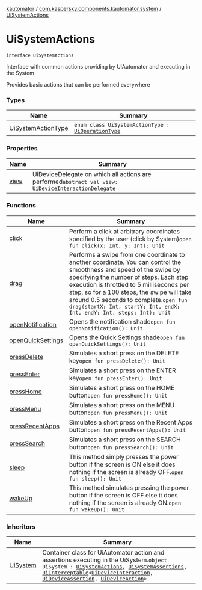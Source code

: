 [kautomator](../../index.md) / [com.kaspersky.components.kautomator.system](../index.md) / [UiSystemActions](./index.md)

# UiSystemActions

`interface UiSystemActions`

Interface with common actions providing by UiAutomator and executing in the System

Provides basic actions that can be performed everywhere

### Types

| Name | Summary |
|---|---|
| [UiSystemActionType](-ui-system-action-type/index.md) | `enum class UiSystemActionType : `[`UiOperationType`](../../com.kaspersky.components.kautomator.intercept.operation/-ui-operation-type/index.md) |

### Properties

| Name | Summary |
|---|---|
| [view](view.md) | UiDeviceDelegate on which all actions are performed`abstract val view: `[`UiDeviceInteractionDelegate`](../../com.kaspersky.components.kautomator.intercept.delegate/-ui-device-interaction-delegate/index.md) |

### Functions

| Name | Summary |
|---|---|
| [click](click.md) | Perform a click at arbitrary coordinates specified by the user (click by System)`open fun click(x: Int, y: Int): Unit` |
| [drag](drag.md) | Performs a swipe from one coordinate to another coordinate. You can control the smoothness and speed of the swipe by specifying the number of steps. Each step execution is throttled to 5 milliseconds per step, so for a 100 steps, the swipe will take around 0.5 seconds to complete.`open fun drag(startX: Int, startY: Int, endX: Int, endY: Int, steps: Int): Unit` |
| [openNotification](open-notification.md) | Opens the notification shade`open fun openNotification(): Unit` |
| [openQuickSettings](open-quick-settings.md) | Opens the Quick Settings shade`open fun openQuickSettings(): Unit` |
| [pressDelete](press-delete.md) | Simulates a short press on the DELETE key`open fun pressDelete(): Unit` |
| [pressEnter](press-enter.md) | Simulates a short press on the ENTER key`open fun pressEnter(): Unit` |
| [pressHome](press-home.md) | Simulates a short press on the HOME button`open fun pressHome(): Unit` |
| [pressMenu](press-menu.md) | Simulates a short press on the MENU button`open fun pressMenu(): Unit` |
| [pressRecentApps](press-recent-apps.md) | Simulates a short press on the Recent Apps button`open fun pressRecentApps(): Unit` |
| [pressSearch](press-search.md) | Simulates a short press on the SEARCH button`open fun pressSearch(): Unit` |
| [sleep](sleep.md) | This method simply presses the power button if the screen is ON else it does nothing if the screen is already OFF.`open fun sleep(): Unit` |
| [wakeUp](wake-up.md) | This method simulates pressing the power button if the screen is OFF else it does nothing if the screen is already ON.`open fun wakeUp(): Unit` |

### Inheritors

| Name | Summary |
|---|---|
| [UiSystem](../-ui-system/index.md) | Container class for UiAutomator action and assertions executing in the UiSystem.`object UiSystem : `[`UiSystemActions`](./index.md)`, `[`UiSystemAssertions`](../-ui-system-assertions/index.md)`, `[`UiInterceptable`](../../com.kaspersky.components.kautomator.intercept.base/-ui-interceptable/index.md)`<`[`UiDeviceInteraction`](../../com.kaspersky.components.kautomator.intercept.interaction/-ui-device-interaction/index.md)`, `[`UiDeviceAssertion`](../../com.kaspersky.components.kautomator.intercept.operation/-ui-device-assertion.md)`, `[`UiDeviceAction`](../../com.kaspersky.components.kautomator.intercept.operation/-ui-device-action.md)`>` |
